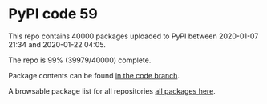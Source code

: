 # PyPI code 59

This repo contains 40000 packages uploaded to PyPI between 
2020-01-07 21:34 and 2020-01-22 04:05.

The repo is 99% (39979/40000) complete.

Package contents can be found [in the code branch](https://github.com/pypi-data/pypi-mirror-59/tree/code/packages).

A browsable package list for all repositories [all packages here](https://pypi-data.github.io/website/repositories/pypi-mirror-59).


